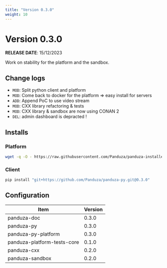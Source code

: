 ```yaml
---
title: "Version 0.3.0"
weight: 10
---
```


# Version 0.3.0

**RELEASE DATE**: 15/12/2023

Work on stability for the platform and the sandbox.

## Change logs

- `MOD`: Split python client and platform
- `MOD`: Come back to docker for the platform => easy install for servers
- `ADD`: Append PoC to use video stream
- `MOD`: CXX library refactoring & tests
- `MOD`: CXX library & sandbox are now using CONAN 2
- `DEL`: admin dashboard is depracted !

## Installs

### Platform
```bash
wget -q -O - https://raw.githubusercontent.com/Panduza/panduza-installer/0.3.0/install.sh | sudo bash
```

### Client
```bash
pip install "git+https://github.com/Panduza/panduza-py.git@0.3.0"
```

## Configuration

| Item                        | Version |
| --------------------------- | ------- |
| panduza-doc                 | 0.3.0   |
| panduza-py                  | 0.3.0   |
| panduza-py-platform         | 0.3.0   |
| panduza-platform-tests-core | 0.1.0   |
| panduza-cxx                 | 0.2.0   |
| panduza-sandbox             | 0.2.0   |
